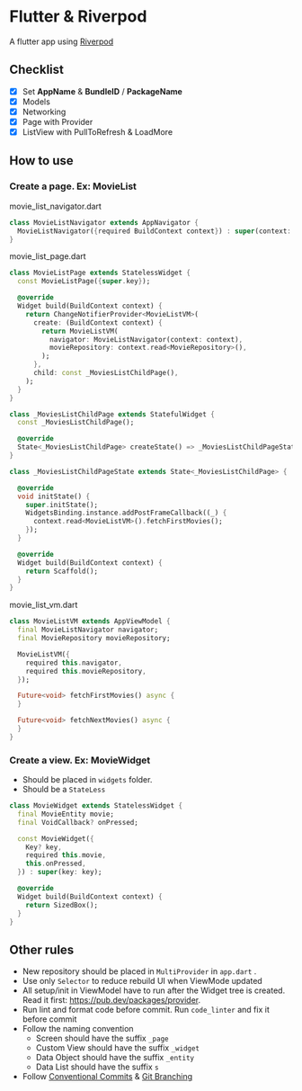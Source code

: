 # Flutter & Riverpod
A flutter app using [Riverpod](https://riverpod.dev/)

## Checklist
- [x] Set **AppName** & **BundleID** / **PackageName**
- [x] Models
- [x] Networking
- [x] Page with Provider
- [x] ListView with PullToRefresh & LoadMore

## How to use
### Create a page. Ex: MovieList
movie_list_navigator.dart
```dart
class MovieListNavigator extends AppNavigator {
  MovieListNavigator({required BuildContext context}) : super(context: context);
}
```

movie_list_page.dart
```dart
class MovieListPage extends StatelessWidget {
  const MovieListPage({super.key});

  @override
  Widget build(BuildContext context) {
    return ChangeNotifierProvider<MovieListVM>(
      create: (BuildContext context) {
        return MovieListVM(
          navigator: MovieListNavigator(context: context),
          movieRepository: context.read<MovieRepository>(),
        );
      },
      child: const _MoviesListChildPage(),
    );
  }
}

class _MoviesListChildPage extends StatefulWidget {
  const _MoviesListChildPage();

  @override
  State<_MoviesListChildPage> createState() => _MoviesListChildPageState();
}

class _MoviesListChildPageState extends State<_MoviesListChildPage> {

  @override
  void initState() {
    super.initState();
    WidgetsBinding.instance.addPostFrameCallback((_) {
      context.read<MovieListVM>().fetchFirstMovies();
    });
  }

  @override
  Widget build(BuildContext context) {
    return Scaffold();
  }
}
```

movie_list_vm.dart
```dart
class MovieListVM extends AppViewModel {
  final MovieListNavigator navigator;
  final MovieRepository movieRepository;

  MovieListVM({
    required this.navigator,
    required this.movieRepository,
  });

  Future<void> fetchFirstMovies() async {
  }

  Future<void> fetchNextMovies() async {
  }
}
```
### Create a view. Ex: MovieWidget
- Should be placed in `widgets` folder.
- Should be a `StateLess`
```dart
class MovieWidget extends StatelessWidget {
  final MovieEntity movie;
  final VoidCallback? onPressed;

  const MovieWidget({
    Key? key,
    required this.movie,
    this.onPressed,
  }) : super(key: key);

  @override
  Widget build(BuildContext context) {
    return SizedBox();
  }
}
```

## Other rules
* New repository should be placed in `MultiProvider` in `app.dart` .
* Use only `Selector` to reduce rebuild UI when ViewMode updated
* All setup/init in ViewModel have to run after the Widget tree is created. Read it first: https://pub.dev/packages/provider.
* Run lint and format code before commit. Run `code_linter` and fix it before commit
* Follow the naming convention
  * Screen should have the suffix `_page`
  * Custom View should have the suffix `_widget`
  * Data Object should have the suffix `_entity`
  * Data List should have the suffix `s`
* Follow [Conventional Commits](https://www.conventionalcommits.org/en/v1.0.0/) & [Git Branching](https://dev.to/couchcamote/git-branching-name-convention-cch)
